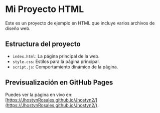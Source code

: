 # Mi Proyecto HTML

Este es un proyecto de ejemplo en HTML que incluye varios archivos de diseño web.

## Estructura del proyecto

- `index.html`: La página principal de la web.
- `style.css`: Estilos para la página principal.
- `script.js`: Comportamiento dinámico de la página.

## Previsualización en GitHub Pages

Puedes ver la página en vivo en: [https://JhostynRosales.github.io/Jhostyn2/](https://JhostynRosales.github.io/Jhostyn2/).
